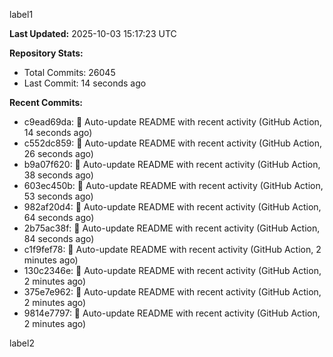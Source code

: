 
label1 
<!-- ACTIVITY_START -->
**Last Updated:** 2025-10-03 15:17:23 UTC

**Repository Stats:**
- Total Commits: 26045
- Last Commit: 14 seconds ago

**Recent Commits:**
- c9ead69da: 🤖 Auto-update README with recent activity (GitHub Action, 14 seconds ago)
- c552dc859: 🤖 Auto-update README with recent activity (GitHub Action, 26 seconds ago)
- b9a07f620: 🤖 Auto-update README with recent activity (GitHub Action, 38 seconds ago)
- 603ec450b: 🤖 Auto-update README with recent activity (GitHub Action, 53 seconds ago)
- 982af20d4: 🤖 Auto-update README with recent activity (GitHub Action, 64 seconds ago)
- 2b75ac38f: 🤖 Auto-update README with recent activity (GitHub Action, 84 seconds ago)
- c1f9fef78: 🤖 Auto-update README with recent activity (GitHub Action, 2 minutes ago)
- 130c2346e: 🤖 Auto-update README with recent activity (GitHub Action, 2 minutes ago)
- 375e7e962: 🤖 Auto-update README with recent activity (GitHub Action, 2 minutes ago)
- 9814e7797: 🤖 Auto-update README with recent activity (GitHub Action, 2 minutes ago)
<!-- ACTIVITY_END -->

label2
